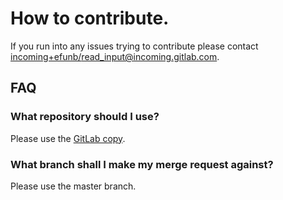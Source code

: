 # How to contribute.

If you run into any issues trying to contribute please contact [incoming+efunb/read_input@incoming.gitlab.com](mailto:incoming+efunb/read_input@incoming.gitlab.com).

## FAQ

### What repository should I use?

Please use the [GitLab copy](https://gitlab.com/efunb/read_input).

### What branch shall I make my merge request against?

Please use the master branch.